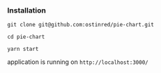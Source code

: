 ### Installation

```
git clone git@github.com:ostinred/pie-chart.git
```
```
cd pie-chart
``` 
```
yarn start
```
application is running on `http://localhost:3000/`

